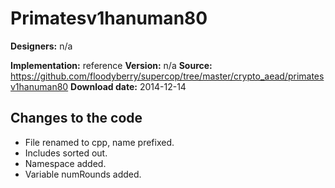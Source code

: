 # Primatesv1hanuman80

**Designers:** n/a

**Implementation:** reference
**Version:** n/a
**Source:** https://github.com/floodyberry/supercop/tree/master/crypto_aead/primatesv1hanuman80
**Download date:** 2014-12-14

## Changes to the code

* File renamed to cpp, name prefixed.
* Includes sorted out.
* Namespace added.
* Variable numRounds added.

